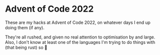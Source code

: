 # Advent of Code 2022

These are my hacks at Advent of Code 2022, on whatever days I end up doing them (if any).

They're all rushed, and given no real attention to optimisation by and large.
Also, I don't know at least one of the languages I'm trying to do things with (that being rust)
so :shrug:
